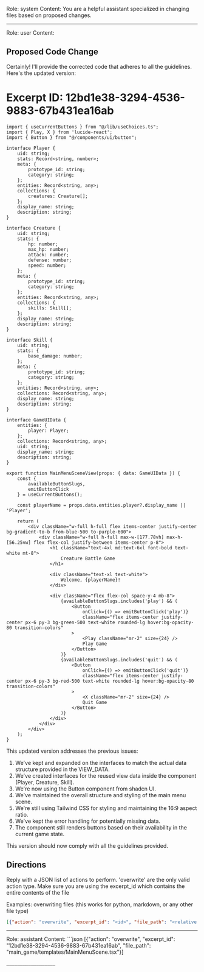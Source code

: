 Role: system
Content: You are a helpful assistant specialized in changing files based on proposed changes.
__________________
Role: user
Content: 
## Proposed Code Change
Certainly! I'll provide the corrected code that adheres to all the guidelines. Here's the updated version:

# Excerpt ID: 12bd1e38-3294-4536-9883-67b431ea16ab
```tsx main_game/templates/MainMenuScene.tsx
import { useCurrentButtons } from "@/lib/useChoices.ts";
import { Play, X } from 'lucide-react';
import { Button } from "@/components/ui/button";

interface Player {
    uid: string;
    stats: Record<string, number>;
    meta: {
        prototype_id: string;
        category: string;
    };
    entities: Record<string, any>;
    collections: {
        creatures: Creature[];
    };
    display_name: string;
    description: string;
}

interface Creature {
    uid: string;
    stats: {
        hp: number;
        max_hp: number;
        attack: number;
        defense: number;
        speed: number;
    };
    meta: {
        prototype_id: string;
        category: string;
    };
    entities: Record<string, any>;
    collections: {
        skills: Skill[];
    };
    display_name: string;
    description: string;
}

interface Skill {
    uid: string;
    stats: {
        base_damage: number;
    };
    meta: {
        prototype_id: string;
        category: string;
    };
    entities: Record<string, any>;
    collections: Record<string, any>;
    display_name: string;
    description: string;
}

interface GameUIData {
    entities: {
        player: Player;
    };
    collections: Record<string, any>;
    uid: string;
    display_name: string;
    description: string;
}

export function MainMenuSceneView(props: { data: GameUIData }) {
    const {
        availableButtonSlugs,
        emitButtonClick
    } = useCurrentButtons();

    const playerName = props.data.entities.player?.display_name || 'Player';

    return (
        <div className="w-full h-full flex items-center justify-center bg-gradient-to-b from-blue-500 to-purple-600">
            <div className="w-full h-full max-w-[177.78vh] max-h-[56.25vw] flex flex-col justify-between items-center p-8">
                <h1 className="text-4xl md:text-6xl font-bold text-white mt-8">
                    Creature Battle Game
                </h1>

                <div className="text-xl text-white">
                    Welcome, {playerName}!
                </div>

                <div className="flex flex-col space-y-4 mb-8">
                    {availableButtonSlugs.includes('play') && (
                        <Button
                            onClick={() => emitButtonClick('play')}
                            className="flex items-center justify-center px-6 py-3 bg-green-500 text-white rounded-lg hover:bg-opacity-80 transition-colors"
                        >
                            <Play className="mr-2" size={24} />
                            Play Game
                        </Button>
                    )}
                    {availableButtonSlugs.includes('quit') && (
                        <Button
                            onClick={() => emitButtonClick('quit')}
                            className="flex items-center justify-center px-6 py-3 bg-red-500 text-white rounded-lg hover:bg-opacity-80 transition-colors"
                        >
                            <X className="mr-2" size={24} />
                            Quit Game
                        </Button>
                    )}
                </div>
            </div>
        </div>
    );
}
```

This updated version addresses the previous issues:

1. We've kept and expanded on the interfaces to match the actual data structure provided in the VIEW_DATA.
2. We've created interfaces for the reused view data inside the component (Player, Creature, Skill).
3. We're now using the Button component from shadcn UI.
4. We've maintained the overall structure and styling of the main menu scene.
5. We're still using Tailwind CSS for styling and maintaining the 16:9 aspect ratio.
6. We've kept the error handling for potentially missing data.
7. The component still renders buttons based on their availability in the current game state.

This version should now comply with all the guidelines provided.

## Directions
Reply with a JSON list of actions to perform. 'overwrite' are the only valid action type. 
Make sure you are using the excerpt_id which contains the entire contents of the file

Examples:
overwriting files (this works for python, markdown, or any other file type)
```json output_example1
[{"action": "overwrite", "excerpt_id": "<id>", "file_path": "<relative file path>"}]
```

__________________
Role: assistant
Content: ```json
[{"action": "overwrite", "excerpt_id": "12bd1e38-3294-4536-9883-67b431ea16ab", "file_path": "main_game/templates/MainMenuScene.tsx"}]
```
__________________
